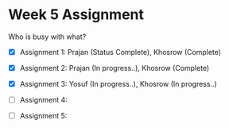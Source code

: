 Week 5 Assignment
=================

Who is busy with what?

- [x] Assignment 1: Prajan (Status Complete), Khosrow (Complete)
- [x] Assignment 2: Prajan (In progress..),  Khosrow (Complete)
- [x] Assignment 3: Yosuf (In progress..),  Khosrow (In progress..)
- [ ] Assignment 4: 
- [ ] Assignment 5: 

 
